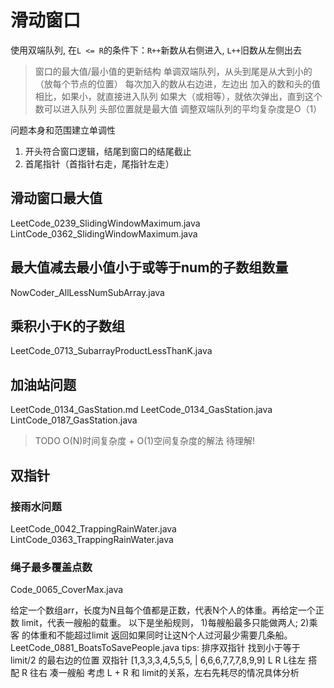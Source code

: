 # 滑动窗口

使用双端队列, 在`L <= R`的条件下：`R++`新数从右侧进入, `L++`旧数从左侧出去

> 窗口的最大值/最小值的更新结构
单调双端队列，从头到尾是从大到小的（放每个节点的位置）
每次加入的数从右边进，左边出
加入的数和头的值相比，如果小，就直接进入队列
如果大（或相等），就依次弹出，直到这个数可以进入队列
头部位置就是最大值
调整双端队列的平均复杂度是O（1）

问题本身和范围建立单调性

1. 开头符合窗口逻辑，结尾到窗口的结尾截止
2. 首尾指针（首指针右走，尾指针左走）

## 滑动窗口最大值

LeetCode_0239_SlidingWindowMaximum.java
LintCode_0362_SlidingWindowMaximum.java

## 最大值减去最小值小于或等于num的子数组数量

NowCoder_AllLessNumSubArray.java

## 乘积小于K的子数组

LeetCode_0713_SubarrayProductLessThanK.java

## 加油站问题

LeetCode_0134_GasStation.md
LeetCode_0134_GasStation.java
LintCode_0187_GasStation.java

> TODO O(N)时间复杂度 + O(1)空间复杂度的解法 待理解!

## 双指针

### 接雨水问题

LeetCode_0042_TrappingRainWater.java
LintCode_0363_TrappingRainWater.java

### 绳子最多覆盖点数

Code_0065_CoverMax.java

给定一个数组arr，长度为N且每个值都是正数，代表N个人的体重。再给定一个正数 limit，代表一艘船的载重。
以下是坐船规则，
1)每艘船最多只能做两人;
2)乘客 的体重和不能超过limit
返回如果同时让这N个人过河最少需要几条船。
LeetCode_0881_BoatsToSavePeople.java
tips:
排序双指针
找到小于等于limit/2 的最右边的位置
双指针
[1,3,3,3,4,5,5,5, | 6,6,6,7,7,7,8,9,9]
               L    R
L往左 搭配 R 往右 凑一艘船
考虑 L + R 和 limit的关系，左右先耗尽的情况具体分析
